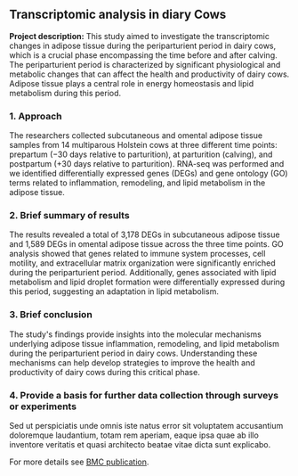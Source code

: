 ## Transcriptomic analysis in diary Cows

**Project description:** This study aimed to investigate the transcriptomic changes in adipose tissue during the periparturient period in dairy cows, which is a crucial phase encompassing the time before and after calving. The periparturient period is characterized by significant physiological and metabolic changes that can affect the health and productivity of dairy cows. Adipose tissue plays a central role in energy homeostasis and lipid metabolism during this period.

### 1. Approach

The researchers collected subcutaneous and omental adipose tissue samples from 14 multiparous Holstein cows at three different time points: prepartum (−30 days relative to parturition), at parturition (calving), and postpartum (+30 days relative to parturition). RNA-seq was performed  and  we identified differentially expressed genes (DEGs) and gene ontology (GO) terms related to inflammation, remodeling, and lipid metabolism in the adipose tissue.

### 2. Brief summary of results

The results revealed a total of 3,178 DEGs in subcutaneous adipose tissue and 1,589 DEGs in omental adipose tissue across the three time points. GO analysis showed that genes related to immune system processes, cell motility, and extracellular matrix organization were significantly enriched during the periparturient period. Additionally, genes associated with lipid metabolism and lipid droplet formation were differentially expressed during this period, suggesting an adaptation in lipid metabolism.

### 3. Brief conclusion

The study's findings provide insights into the molecular mechanisms underlying adipose tissue inflammation, remodeling, and lipid metabolism during the periparturient period in dairy cows. Understanding these mechanisms can help develop strategies to improve the health and productivity of dairy cows during this critical phase.

### 4. Provide a basis for further data collection through surveys or experiments

Sed ut perspiciatis unde omnis iste natus error sit voluptatem accusantium doloremque laudantium, totam rem aperiam, eaque ipsa quae ab illo inventore veritatis et quasi architecto beatae vitae dicta sunt explicabo. 

For more details see [BMC publication](https://bmcgenomics.biomedcentral.com/articles/10.1186/s12864-020-07235-0).
